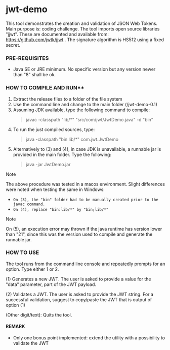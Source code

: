 # jwt-demo
This tool demonstrates the creation and validation of JSON Web Tokens. Main purpose is: coding challenge. 
The tool imports open source libraries "jjwt". These are documented and available from: https://github.com/jwtk/jjwt .
The signature algorithm is HS512 using a fixed secret.

### PRE-REQUISITES
* Java SE or JRE minimum. No specific version but any version newer than "8" shall be ok.   

### HOW TO COMPILE AND RUN**
1. Extract the release files to a folder of the file system
2. Use the command line and change to the main folder (/jwt-demo-0.1)
3. Assuming JDK available, type the following command to compile:
   > javac -classpath "lib/*" "src/com/jwt/JwtDemo.java" -d "bin"
4. To run the just compiled sources, type:
   > java -classpath "bin:lib/*" com.jwt.JwtDemo
5. Alternatively to (3) and (4), in case JDK is unavailable, a runnable jar is provided in the main folder. Type the following:
   > java -jar JwtDemo.jar  

>[!NOTE]
>The above procedure was tested in a macos environment. Slight differences were noted when testing the same in Windows:
- `On (3), the "bin" folder had to be manually created prior to the javac command.`
- `On (4), replace "bin:lib/*" by "bin;lib/*"`
>[!NOTE]
>On (5), an execution error may thrown if the java runtime has version lower than "21", since this was the version used to compile and generate the runnable jar. 

### HOW TO USE

The tool runs from the command line console and repeatedly prompts for an option. Type either 1 or 2. 

(1) Generates a new JWT. The user is asked to provide a value for the "data" parameter, part of the JWT payload.

(2) Validates a JWT. The user is asked to provide the JWT string. For a successful validation, suggest to copy/paste the JWT that is output of option (1)

(Other digit/text): Quits the tool. 



#### REMARK
* Only one bonus point implemented: extend the utility with a possibility to validate the JWT
